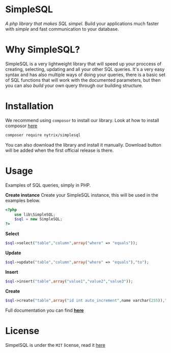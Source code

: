 # SimpleSQL
_A php library that makes SQL simpel._ Build your applications much faster with *simple* and fast communication to your database. 

# Why SimpleSQL?
SimpleSQL is a very lightweight library that will speed up your proccess of creating, selecting, updating and all your other SQL queries. It's a very easy syntax and has also multiple ways of doing your queries, there is a basic set of SQL functions that will work with the documented parameters, but then you can also *build* your own query through our building structure. 

# Installation
We recommend using `composor` to install our library. Look at how to install composor [here](https://getcomposer.org/)
```sh
composer require nytrix/simplesql
```
You can also download the library and install it manually. Download button will be added when the first official release is there.

# Usage
Examples of SQL queries, simply in PHP. 

**Create instance**
Create your SimpleSQL instance, this will be used in the examples below. 
```php
<?php
    use lib\SimpleSQL;
    $sql = new SimpleSQL; 
?>
```
**Select**

```php
$sql->select("table","column",array("where" => "equals"));
```

**Update**

```php
$sql->update("table","column",array("where" => "equals"),"to");
```

**Insert**
```php
$sql->insert("table",array("value1","value2","value3"));
```

**Create**
```php
$sql->create("table",array("id int auto_increment",name varchar(255)),"id");
```



Full documentation you can find [**here**](https://github.com/thomaskolmans/SimpelSQL/blob/master/docs/README.md)

# License 

SimpelSQL is under the `MIT` license, read it [here](https://github.com/thomaskolmans/SimpelSQL/blob/master/LICENSE)



